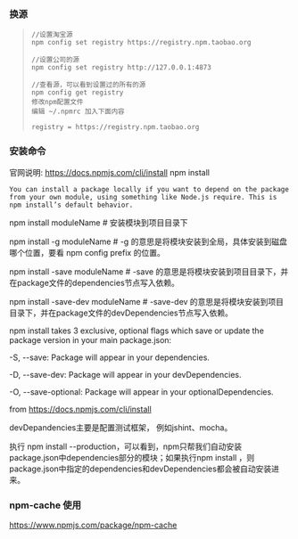### 换源

> ```
> //设置淘宝源
> npm config set registry https://registry.npm.taobao.org
> 
> //设置公司的源
> npm config set registry http://127.0.0.1:4873
> 
> //查看源，可以看到设置过的所有的源
> npm config get registry
> 修改npm配置文件
> 编辑 ~/.npmrc 加入下面内容
> 
> registry = https://registry.npm.taobao.org
> ```

### 安装命令

官网说明: https://docs.npmjs.com/cli/install
npm install

```
You can install a package locally if you want to depend on the package from your own module, using something like Node.js require. This is npm install’s default behavior.
```

npm install moduleName # 安装模块到项目目录下

npm install -g moduleName # -g 的意思是将模块安装到全局，具体安装到磁盘哪个位置，要看 npm config prefix 的位置。

npm install -save moduleName # -save 的意思是将模块安装到项目目录下，并在package文件的dependencies节点写入依赖。

npm install -save-dev moduleName # -save-dev 的意思是将模块安装到项目目录下，并在package文件的devDependencies节点写入依赖。

npm install takes 3 exclusive, optional flags which save or update the package version in your main package.json:

-S, --save: Package will appear in your dependencies.

-D, --save-dev: Package will appear in your devDependencies.

-O, --save-optional: Package will appear in your optionalDependencies.

from https://docs.npmjs.com/cli/install


devDepandencies主要是配置测试框架， 例如jshint、mocha。

执行 npm install --production，可以看到，npm只帮我们自动安装package.json中dependencies部分的模块；如果执行npm install ，则package.json中指定的dependencies和devDependencies都会被自动安装进来。

### npm-cache 使用

https://www.npmjs.com/package/npm-cache